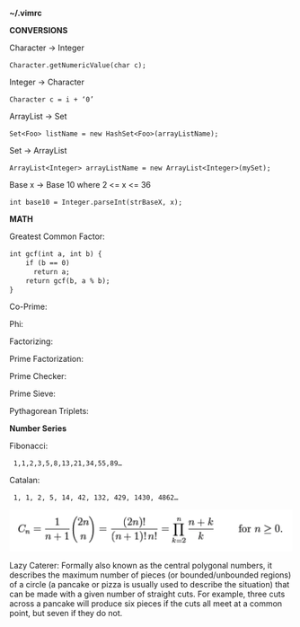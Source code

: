 **~/.vimrc**


**CONVERSIONS**

  Character → Integer
    
    Character.getNumericValue(char c);
    
  Integer → Character 
    
    Character c = i + ‘0’
    
  ArrayList → Set
    
    Set<Foo> listName = new HashSet<Foo>(arrayListName);

  Set → ArrayList
    
    ArrayList<Integer> arrayListName = new ArrayList<Integer>(mySet);
  
  Base x → Base 10 where 2 <= x <= 36
  
    int base10 = Integer.parseInt(strBaseX, x);
  
  **MATH**
  
  Greatest Common Factor:
    
    int gcf(int a, int b) {
        if (b == 0)
          return a;
        return gcf(b, a % b);
    }
    
  Co-Prime:
  
  Phi:
  
  Factorizing:
  
  Prime Factorization:
    
  Prime Checker:
    
  Prime Sieve:
  
  Pythagorean Triplets:
  

 **Number Series**
 
 Fibonacci:
 
     1,1,2,3,5,8,13,21,34,55,89…
     
 Catalan:
 
     1, 1, 2, 5, 14, 42, 132, 429, 1430, 4862…

![Catalan Series Formula](/ProgrammingCompetition/CatalanSeries.png)
     
 Lazy Caterer: Formally also known as the central polygonal numbers, it describes the maximum number of pieces (or bounded/unbounded regions) of a circle (a pancake or pizza is usually used to describe the situation) that can be made with a given number of straight cuts. For example, three cuts across a pancake will produce six pieces if the cuts all meet at a common point, but seven if they do not.
